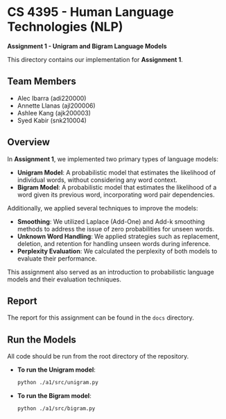 # CS 4395 - Human Language Technologies (NLP)
**Assignment 1 - Unigram and Bigram Language Models**

This directory contains our implementation for **Assignment 1**.

## Team Members
- Alec Ibarra (adi220000)
- Annette Llanas (ajl200006)
- Ashlee Kang (ajk200003)
- Syed Kabir (snk210004)

## Overview
In **Assignment 1**, we implemented two primary types of language models:
- **Unigram Model**: A probabilistic model that estimates the likelihood of individual words, without considering any word context.
- **Bigram Model**: A probabilistic model that estimates the likelihood of a word given its previous word, incorporating word pair dependencies.

Additionally, we applied several techniques to improve the models:
- **Smoothing**: We utilized Laplace (Add-One) and Add-k smoothing methods to address the issue of zero probabilities for unseen words.
- **Unknown Word Handling**: We applied strategies such as replacement, deletion, and retention for handling unseen words during inference.
- **Perplexity Evaluation**: We calculated the perplexity of both models to evaluate their performance.

This assignment also served as an introduction to probabilistic language models and their evaluation techniques.

## Report
The report for this assignment can be found in the `docs` directory.

## Run the Models
All code should be run from the root directory of the repository.

- **To run the Unigram model**:
    ```bash
    python ./a1/src/unigram.py
    ```
- **To run the Bigram model**:
    ```bash
    python ./a1/src/bigram.py
    ```
